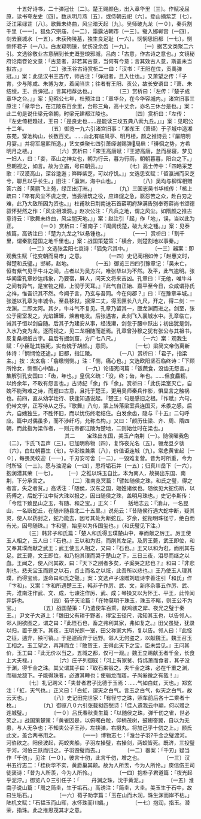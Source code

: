 <!-- { "loadSidebar": true } -->
　　十五好诗书，二十弹冠仕〔二〕。楚王赐颜色，出入章华里〔三〕。作赋凌屈原，读书夸左史〔四〕。数从明月燕〔五〕，或侍朝云祀〔六〕。登山摘紫芝〔七〕，泛江采绿芷〔八〕。歌舞未终曲，风尘暗天起〔九〕。吴师破九龙〔一０〕，秦兵割千里〔一一〕。狐兔穴宗庙，〔一二〕，霜露沾朝市〔一三〕。璧入邯郸宫〔一四〕，剑去襄城水〔一五〕。未获殉陵墓，独生良足耻〔一六〕。悯悯思旧都〔一七〕，恻恻怀君子〔一八〕。白发窥明镜，忧伤没余齿〔一九〕。
　　〔一〕据艺文类聚二六引。文选徐敬业古意酬到长史溉登琅邪城，吕向：「古意，作古诗之意也。」文镜秘府论南卷论文意：「古意者，非若其古意，当何有今意；言其效古人意，斯盖未当拟古。」
　　
　　〔二〕张玉谷古诗赏析二一曰：「汉书：『王阳在位，贡禹弹冠。』」案：此见汉书王吉传，师古注：「弹冠者，且入仕也。」又萧望之传：「子育，少与陈咸、朱博为友，着闻当世；往者有王阳、贡公，故长安语曰：『萧、朱结绶，王、贡弹冠。』言其相荐达也。」
　　
　　〔三〕赏析曰：「左传：『楚子成章华之台。』」案：见昭公七年，杜预注曰：「章华台，在今华容城内。」渚宫旧事三原注：「章华台，在江陵东百余里，台形三角，高十丈余，亦名三休台是也。」案：此二句是说仕梁元帝朝，时梁元建都江陵也。
　　
　　〔四〕赏析曰：「左传：『左史倚相趋过，王曰：「是良史也……是能读三坟五典八索九丘。」』」案：见昭公十二年。
　　
　　〔五〕御览一九六引渚宫旧事：「湘东王（萧绎）于子城中造湘东苑，穿池构山，长数百丈。……山北有临风亭、明月楼，颜之推诗云：『屡陪明月宴。』并将军扈熙所造。」艺文类聚七四引萧绎谢赐弹局启：「徘徊之势，方希明月之楼。」
　　
　　〔六〕赏析曰：「宋玉高唐赋：『王游高唐，怠而昼寝，梦见一妇人，曰：「妾，巫山之神女也，朝为行云，暮为行雨，朝朝暮暮，阳台之下。」旦朝视之，如言。故为立庙，号曰朝云。』」
　　
　　〔七〕高士传中：「四皓采芝歌：『汉漠高山，深谷逶迤；晔晔紫芝，可以疗饥。』」文选思玄赋：「留瀛洲而采芝兮，聊且以乎长生。」旧注：「瀛洲，海中山也。」
　　
　　〔八〕吴均与柳恽相赠答六首：「黄鹂飞上苑，绿芷出汀洲。」
　　
　　〔九〕三国志吴书华核传：「核上疏曰：『卒有风尘不虞之变，当委版筑之役，应烽燧之急，驱怨苦之众，赴白刃之难，此乃大敌所因为资也。』」杜甫秋日荆南送石首薛明府辞满告别奉寄薛尚书颂德叙怀斐然之作：「风尘相澒洞。」赵次公注：「凡兵之地，谓之风尘。如隋颜之推古意诗云：『歌舞未终曲，风尘闇天地。』」案：赵注引「起」作「地」，误，当以此为正。
　　
　　〔一０〕赏析曰：「淮南子：『阖闾伐楚，破九龙之锺。』」案：见泰族篇，高诱注曰：「楚为九龙之?以悬锺也。」
　　
　　〔一一〕赏析曰：「割千里，谓秦割楚国之地千里也。」案：战国策楚策：「横合，则楚割地以事秦。」
　　
　　〔一二〕文选张孟阳七哀诗：「狐兔穴其中。」
　　
　　〔一三〕器案：即观我生赋「讫变朝而易市」之意。
　　
　　〔一四〕史记蔺相如传；「赵惠文时，得楚和氏璧。」邯郸，赵地。
　　
　　〔一五〕御览三四四引豫章记：「吴未亡，恒有紫气见于牛斗之间，占者以为吴方兴，唯张华以为不然。及平，此气逾明。张华闻雷孔章妙达纬象，乃要宿，屏人，问天文将来吉凶。孔章曰：『无他，唯牛斗之间有异气，是宝物之精，上彻于天耳。』『此气自正始、嘉平至今日，众咸谓孙氏之祥，惟吾识其不然。今闻子言，乃玄与吾同。今在何郡？』曰：『在豫章丰城。』张遂以孔章为丰城令。至县移狱，掘深二丈，得玉匣长八九尺，开之，得二剑：一龙渊，二即太阿。其夕，牛斗气不复见。孔章乃留其一，匣龙渊而进之。剑至，张公于密室发之，光焰韡韡，焕若电发。后张遇害，此剑飞入襄城水中。孔章临亡，诫其子恒以剑自随。后其子为建安从事，经浅濑，剑忽于腰中跃出；初出犹是剑，入水乃变为龙。逐而视之，见二龙相随而逝焉。孔章曾孙穆之犹有张公与其祖书，反复桑根纸古字。县后有掘剑窟，方广七八尺。」
　　
　　〔一六〕案：观我生赋：「小臣耻其独死，实有媿于胡颜。」意同。
　　
　　〔一七〕梁简文帝伤离新体诗：「悯悯怆还途。」旧都，指江陵。
　　
　　〔一八〕赏析曰：「君子，指梁主。」按：太玄翕：「翕缴恻恻。」注：「恻，痛心也。」文选欧阳坚石临终诗：「下顾所怜女，恻恻心中酸。」
　　
　　〔一九〕论语宪问篇：「饭蔬食，没齿无怨言。」集解引孔安国曰：「齿，年也。」皇侃义疏：「没，终；齿，年也。……但食麤粝，以终余年，不敢有怨言也。」古诗纪「余」作「余」。赏析曰：「此伤梁室灭亡，自媿不能殉难之诗，而题曰古意，且托于楚王，更用吴师秦兵作影，惧显言之触祸也。前四，直从幼学壮行、获逢知遇说起。『楚王』句是感旧之根。『作赋』六句，仍带文学，正写侍从之乐。『歌舞』八句，蒙上转落梁室兵连国灭，禾黍之感。后六，自媿独生，不胜怀旧，而以忧伤终老结住。白发余齿，隐与『十五』二句呼应。篇中对偶虽多，而不涉纤巧，允称杰构。」又曰：「颜历仕梁、齐、周、隋四朝，而此指为梁作者，一则元帝都江陵为楚地，二则始仕时在梁也。」
　　
　　
　　
　　
　　其二
　　宝珠出东国，美玉产南荆〔一〕。随侯曜我色〔二〕，卞氏飞吾声〔三〕。已加明称物〔四〕，复饰夜光名〔五〕。骊龙旦夕骇〔六〕，白虹朝暮生〔七〕。华彩烛兼乘〔八〕，价值讵连城〔九〕。常悲黄雀起〔一０〕，每畏灵蛟迎〔一一〕。千刃安可舍〔一二〕，一毁难复营。昔为时所重，今为时所轻〔一三〕。愿与浊泥会〔一四〕，思将垢石并〔一五〕；归真川岳下〔一六〕，抱润潜其荣〔一七〕。
　　〔一〕之推以珠玉自比，本为南人，故揭出东国、南荆，下分承言之。
　　
　　〔二〕淮南览冥篇：「譬如随侯之珠，和氏之璧，得之者富，失之者贫。」高诱注：「随侯，汉东之国，姬姓诸侯也。随侯见大蛇伤断，以药傅之，后蛇于江中衔大珠以报之，因曰随侯之珠，盖明月珠也。」史记李斯传：「今陛下致昆山之玉，有随、和之宝。」正义：「
　　括地志云：『濆山，一名昆山，一名断蛇丘，在随州随县北二十五里。』说苑云：『昔随侯行遇大蛇中断，疑其灵，使人以药封之，蛇乃能去，因号其处为断蛇丘。岁余，蛇衔明珠径寸，绝白而有光，因号随珠。』卞和璧，始皇以为传国玺也。」（和氏璧见下注。）
　　
　　〔三〕韩非子和氏篇：「楚人和氏得玉璞楚山中，奉而献之厉王。厉王使玉人相之，玉人曰：『石也。』王以和为诳，而刖其左足。及厉王薨，武王即位，和又奉其璞而献之武王；武王使玉人相之，又曰：『石也。』王又以和为诳，而刖其右足。武王薨，文王即位，和乃抱其璞而哭于楚山之下，三日三夜，泪尽而继之以血。王闻之，使人问其故，曰：『天下之刖者多矣，子奚哭之悲也？』和曰：『非悲刖也，悲夫宝玉而题之以石，贞士而名之以诳，此吾所以悲也。』王乃使玉人理其璞，而得宝焉，遂命曰和氏之璧。」案：文选卢子谅赠刘琨诗李善注引「和氏」作「卞和」。又案：卞和所遇楚三王，韩非子作厉、武、文，新序杂事五作厉、武、共，淮南注作武、文、成，七谏注作厉、武、成；琴操又以为怀王、平王，此传闻异辞也。
　　
　　〔四〕荀子天论篇：「在物莫明于珠玉，珠玉不睹，则王公不为宝。」
　　
　　〔五〕战国楚策：「乃遣使车百乘，献鸡骇之犀、夜光之璧于秦王。」尹文子大道上：「魏田父有耕于野者，得宝玉径尺，弗知其玉也，以告邻人。邻人阴欲图之，谓之曰：『此怪石也，畜之弗利其家，弗如复之。』田父虽疑，犹录以归，置于庑下。其夜，玉明光照一室，田父称家大怖，复以告。邻人曰：『此怪之征，遄弃，殃可销。』于是遽而弃于远野。邻人无何盗之，以献魏王。魏王召玉工相之。玉工望之，再拜而立：『敢贺王，王得此天下之宝，臣未尝见。』王问其价，玉工曰：『此无价以当之，五城之都，仅可一观。』魏王立赐献玉者千金，长食上大夫禄。」
　　
　　〔六〕庄子列御寇：「河上有家贫、恃纬萧而食者，其子没于渊，得千金之珠。其父谓其子曰：『取石来锻之。夫千金之珠，必在千重之渊，而骊龙颔下。子能得珠者，必遭其睡也；使骊龙而寤，子尚奚微之有哉！』」
　　
　　〔七〕礼记聘义：「夫昔者君子比德于玉焉：……气如白虹，天也。」郑玄注：「虹，天气也。」正义曰：「白虹，谓天之白气。言玉之白气，似天之白气，故云天也。」
　　
　　〔八〕史记田完世家：「有径寸之珠，照车前后各十二乘者十枚。」
　　
　　〔九〕御览八０六引张载拟四愁诗：「佳人遗我云中翮，何以赠之连城璧。」
　　
　　〔一０〕吕氏春秋贵生篇：「以随侯之珠，弹千仞之雀，世必笑之。」战国策楚策：「黄雀因是，以俯噣白粒，仰柄茂树，鼓翅奋翼，自以为无患，与人无争也；不知夫公子王孙，左挟弹，右摄丸，将加己乎十仞之上。」颜氏此文，盖合两书用之。
　　
　　〔一一〕博物志七：「澹台子羽?千金之璧渡河。河伯欲之。阳侯波起，两蛟夹船，子羽左操璧，右操剑，两蛟皆死。既济，三投璧于河，河伯三跃而归之。子羽毁璧而去。」
　　
　　〔一二〕器案：「千刃」疑当作「千仞」，见注〔一０〕。彼言十仞，此言千仞，增之也。
　　
　　〔一三〕汉书五行志二：「桂树华不实，黄爵巢其颠。故为人所羡，今为人所怜。」庾信伤王司徒褒诗：「昔为人所羡，今为人所怜。」
　　
　　〔一四〕抱朴子君道篇：「夜光起乎泥泞。」御览八０三引任子：「
　　丹渊之珠，沈于黄泥。」
　　
　　〔一五〕淮南子说山篇：「周之简圭，生于垢石。」高诱注：「简圭，大圭。美玉生于石中，故曰生垢石。」
　　
　　〔一六〕荀子劝学篇：「玉在山而木润，珠生渊而岸不枯。」陆机文赋：「石韫玉而山晖，水怀珠而川媚。」
　　
　　〔一七〕抱润，指玉。潜荣，指珠。此之推思茂其才之意。
　　
　　
　　
　　

